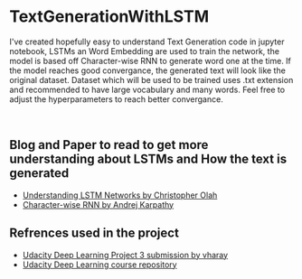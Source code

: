 # TextGenerationWithLSTM

<p>
I've created hopefully easy to understand Text Generation code in jupyter notebook, LSTMs an Word Embedding are used to train the network,  the model is based off Character-wise RNN to generate word one at the time. If the model reaches good convergance, the generated text will look like the original dataset. Dataset which will be used to be trained uses .txt extension and recommended to have large vocabulary and many words. Feel free to adjust the hyperparameters to reach better convergance. 
</p><br>


## Blog and Paper to read to get more understanding about LSTMs and How the text is generated
<ul>
  <li><a href='http://colah.github.io/posts/2015-08-Understanding-LSTMs'>Understanding LSTM Networks by Christopher Olah</a></li>
  <li><a href='http://karpathy.github.io/2015/05/21/rnn-effectiveness'>Character-wise RNN by Andrej Karpathy</a></li>
</ul>

## Refrences used in the project 
<ul>
  <li> <a href='https://github.com/vharaymonten/TV-Script-Generation-UdacityProject3'> Udacity Deep Learning Project 3 submission by vharay</a></li>
  <li> <a href='https://github.com/udacity/deep-learning'> Udacity Deep Learning course repository</a></li>
</ul>




    

